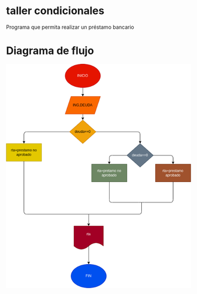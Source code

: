 # taller condicionales
Programa que permita realizar un préstamo bancario

# Diagrama de flujo
![Diagrama de flujo](diagrama.png "Diagrama de flujo")